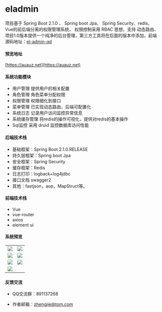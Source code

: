 # eladmin

项目基于 Spring Boot 2.1.0 、 Spring boot Jpa、 Spring Security、redis、Vue的前后端分离的权限管理系统， 权限控制采用 RBAC 思想，支持 动态路由、项目1.0版本提供一个纯净的后台管理，第三方工具将在后面的版本中添加，前端源码地址：[el-admin-qd](el-admin-qd)

#### 预览地址
[https://auauz.net](https://auauz.net)

#### 系统功能模块

- 用户管理 提供用户的相关配置
- 角色管理 角色菜单分配权限
- 权限管理 权限细化到接口
- 菜单管理 已实现动态路由，后端可配置化
- 系统日志 记录用户访问监控异常信息
- 系统缓存管理 将redis的操作可视化，提供对redis的基本操作
- Sql监控 采用 druid 监控数据库访问性能

#### 后端技术栈

- 基础框架：Spring Boot 2.1.0.RELEASE
- 持久层框架：Spring boot Jpa
- 安全框架：Spring Security
- 缓存框架：Redis
- 日志打印：logback+log4jdbc
- 接口文档 swagger2
- 其他：fastjson，aop，MapStruct等。

#### 前端技术栈

- Vue
- vue-router
- axios
- element ui

#### 系统预览
<table>
    <tr>
        <td><img src="https://i.loli.net/2018/12/22/5c1e10c781eec.png"/></td>
        <td><img src="https://i.loli.net/2018/12/22/5c1e10c7890ab.png"/></td>
    </tr>
    <tr>
        <td><img src="https://i.loli.net/2018/12/22/5c1e10c782a05.png"/></td>
        <td><img src="https://i.loli.net/2018/12/22/5c1e10c7b089b.png"/></td>
    </tr>
    <tr>
        <td><img src="https://i.loli.net/2018/12/22/5c1e10c7b9c30.png"/></td>
        <td><img src="https://i.loli.net/2018/12/22/5c1e10c7b7504.png"/></td>
    </tr>
    <tr>
        <td><img src="https://i.loli.net/2018/12/22/5c1e10c7a9f7d.png"/></td>
    </tr>
</table>

#### 反馈交流

- QQ交流群：891137268

- 作者邮箱：zhengjie@tom.com